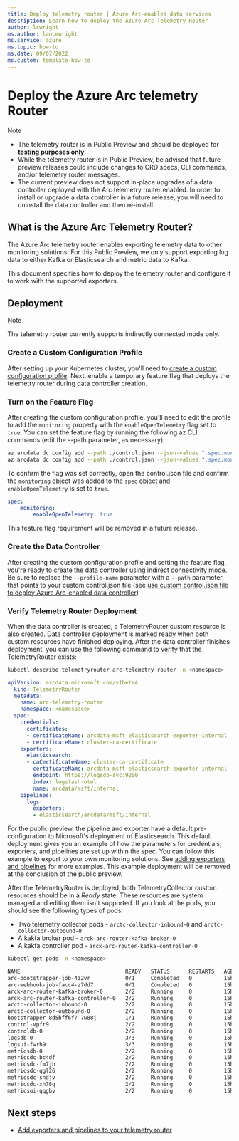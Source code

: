 ```yaml
---
title: Deploy telemetry router | Azure Arc-enabled data services
description: Learn how to deploy the Azure Arc Telemetry Router
author: lcwright
ms.author: lancewright
ms.service: azure
ms.topic: how-to 
ms.date: 09/07/2022
ms.custom: template-how-to
---
```


# Deploy the Azure Arc telemetry Router

> [!NOTE]
>
> - The telemetry router is in Public Preview and should be deployed for **testing purposes only**.
> - While the telemetry router is in Public Preview, be advised that future preview releases could include changes to CRD specs, CLI commands, and/or telemetry router messages.
> - The current preview does not support in-place upgrades of a data controller deployed with the Arc telemetry router enabled. In order to install or upgrade a data controller in a future release, you will need to uninstall the data controller and then re-install.

## What is the Azure Arc Telemetry Router?

The Azure Arc telemetry router enables exporting telemetry data to other monitoring solutions. For this Public Preview, we only support exporting log data to either Kafka or Elasticsearch and metric data to Kafka.

This document specifies how to deploy the telemetry router and configure it to work with the supported exporters.

## Deployment

> [!NOTE]
> 
> The telemetry router currently supports indirectly connected mode only.

### Create a Custom Configuration Profile

After setting up your Kubernetes cluster, you'll need to [create a custom configuration profile](create-custom-configuration-template.md). Next, enable a temporary feature flag that deploys the telemetry router during data controller creation.

### Turn on the Feature Flag

After creating the custom configuration profile, you'll need to edit the profile to add the `monitoring` property with the `enableOpenTelemetry` flag set to `true`. You can set the feature flag by running the following az CLI commands (edit the --path parameter, as necessary):

```bash
az arcdata dc config add --path ./control.json --json-values ".spec.monitoring={}"
az arcdata dc config add --path ./control.json --json-values ".spec.monitoring.enableOpenTelemetry=true"
```

To confirm the flag was set correctly, open the control.json file and confirm the `monitoring` object was added to the `spec` object and `enableOpenTelemetry` is set to `true`.

```yaml
spec:
    monitoring:
        enableOpenTelemetry: true
```

This feature flag requirement will be removed in a future release.

### Create the Data Controller

After creating the custom configuration profile and setting the feature flag, you're ready to [create the data controller using indirect connectivity mode](create-data-controller-indirect-cli.md?tabs=linux). Be sure to replace the `--profile-name` parameter with a `--path` parameter that points to your custom control.json file (see [use custom control.json file to deploy Azure Arc-enabled data controller](custom-configuration-template#use-custom-controljson-file-to-deploy-azure-arc-enabled-data-controller-using-azure-cli-az))

### Verify Telemetry Router Deployment

When the data controller is created, a TelemetryRouter custom resource is also created. Data controller deployment is marked ready when both custom resources have finished deploying. After the data controller finishes deployment, you can use the following command to verify that the TelemetryRouter exists:

```bash
kubectl describe telemetryrouter arc-telemetry-router -n <namespace>
```

```yaml
apiVersion: arcdata.microsoft.com/v1beta4
  kind: TelemetryRouter
  metadata:
    name: arc-telemetry-router
    namespace: <namespace>
  spec:
    credentials:
      certificates:
      - certificateName: arcdata-msft-elasticsearch-exporter-internal
      - certificateName: cluster-ca-certificate
    exporters:
      elasticsearch:
      - caCertificateName: cluster-ca-certificate
        certificateName: arcdata-msft-elasticsearch-exporter-internal
        endpoint: https://logsdb-svc:9200
        index: logstash-otel
        name: arcdata/msft/internal
    pipelines:
      logs:
        exporters:
        - elasticsearch/arcdata/msft/internal

```

For the public preview, the pipeline and exporter have a default pre-configuration to Microsoft's deployment of Elasticsearch. This default deployment gives you an example of how the parameters for credentials, exporters, and pipelines are set up within the spec. You can follow this example to export to your own monitoring solutions. See [adding exporters and pipelines](adding-exporters-and-pipelines.md) for more examples. This example deployment will be removed at the conclusion of the public preview.

After the TelemetryRouter is deployed, both TelemetryCollector custom resources should be in a *Ready* state. These resources are system managed and editing them isn't supported. If you look at the pods, you should see the following types of pods:

- Two telemetry collector pods - `arctc-collector-inbound-0` and `arctc-collector-outbound-0`
- A kakfa broker pod - `arck-arc-router-kafka-broker-0`
- A kakfa controller pod - `arck-arc-router-kafka-controller-0`

```bash
kubectl get pods -n <namespace>

NAME                                 READY   STATUS      RESTARTS   AGE
arc-bootstrapper-job-4z2vr           0/1     Completed   0          15h
arc-webhook-job-facc4-z7dd7          0/1     Completed   0          15h
arck-arc-router-kafka-broker-0       2/2     Running     0          15h
arck-arc-router-kafka-controller-0   2/2     Running     0          15h
arctc-collector-inbound-0            2/2     Running     0          15h
arctc-collector-outbound-0           2/2     Running     0          15h
bootstrapper-8d5bff6f7-7w88j         1/1     Running     0          15h
control-vpfr9                        2/2     Running     0          15h
controldb-0                          2/2     Running     0          15h
logsdb-0                             3/3     Running     0          15h
logsui-fwrh9                         3/3     Running     0          15h
metricsdb-0                          2/2     Running     0          15h
metricsdc-bc4df                      2/2     Running     0          15h
metricsdc-fm7jh                      2/2     Running     0          15h
metricsdc-qgl26                      2/2     Running     0          15h
metricsdc-sndjv                      2/2     Running     0          15h
metricsdc-xh78q                      2/2     Running     0          15h
metricsui-qqgbv                      2/2     Running     0          15h
```

## Next steps

- [Add exporters and pipelines to your telemetry router](/adding-exporters-and-pipelines.md)